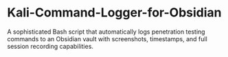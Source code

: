 # Kali-Command-Logger-for-Obsidian
A sophisticated Bash script that automatically logs penetration testing commands to an Obsidian vault with screenshots, timestamps, and full session recording capabilities.
